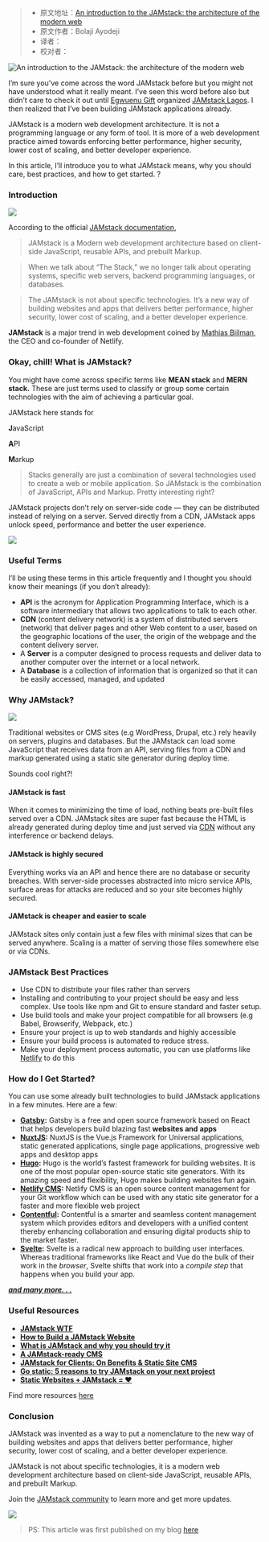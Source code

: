 > -   原文地址：[An introduction to the JAMstack: the architecture of the modern web](https://www.freecodecamp.org/news/an-introduction-to-the-jamstack-the-architecture-of-the-modern-web-c4a0d128d9ca/)
> -   原文作者：Bolaji Ayodeji
> -   译者：
> -   校对者：

![An introduction to the JAMstack: the architecture of the modern web](https://cdn-media-1.freecodecamp.org/images/1*xYSNCnp6eh2ZDpwQtYL6qg.jpeg)

I’m sure you’ve come across the word JAMstack before but you might not have understood what it really meant. I’ve seen this word before also but didn’t care to check it out until [Egwuenu Gift][1] organized [JAMstack Lagos][2]. I then realized that I’ve been building JAMstack applications already.

JAMstack is a modern web development architecture. It is not a programming language or any form of tool. It is more of a web development practice aimed towards enforcing better performance, higher security, lower cost of scaling, and better developer experience.

In this article, I’ll introduce you to what JAMstack means, why you should care, best practices, and how to get started. ?

### Introduction

![](https://cdn-media-1.freecodecamp.org/images/oE3wYE3Ygr1SlH2dTXkM5lXW-DyHPlmMrQww)

According to the official [JAMstack documentation][3],

> JAMstack is a Modern web development architecture based on client-side JavaScript, reusable APIs, and prebuilt Markup.

> When we talk about “The Stack,” we no longer talk about operating systems, specific web servers, backend programming languages, or databases.

> The JAMstack is not about specific technologies. It’s a new way of building websites and apps that delivers better performance, higher security, lower cost of scaling, and a better developer experience.

**JAMstack** is a major trend in web development coined by [Mathias Biilman][4], the CEO and co-founder of Netlify.

### Okay, chill! What is JAMstack?

You might have come across specific terms like **MEAN stack** and **MERN stack.** These are just terms used to classify or group some certain technologies with the aim of achieving a particular goal.

JAMstack here stands for

**J**avaScript

**A**PI

**M**arkup

> Stacks generally are just a combination of several technologies used to create a web or mobile application. So JAMstack is the combination of JavaScript, APIs and Markup. Pretty interesting right?

JAMstack projects don’t rely on server-side code — they can be distributed instead of relying on a server. Served directly from a CDN, JAMstack apps unlock speed, performance and better the user experience.

![](https://cdn-media-1.freecodecamp.org/images/x0eO1iqvIRKPNsEtSkFvRuLu6CbSmo7OhcFH)

### Useful Terms

I’ll be using these terms in this article frequently and I thought you should know their meanings (if you don’t already):

-   **API** is the acronym for Application Programming Interface, which is a software intermediary that allows two applications to talk to each other.
-   **CDN** (content delivery network) is a system of distributed servers (network) that deliver pages and other Web content to a user, based on the geographic locations of the user, the origin of the webpage and the content delivery server.
-   A **Server** is a computer designed to process requests and deliver data to another computer over the internet or a local network.
-   A **Database** is a collection of information that is organized so that it can be easily accessed, managed, and updated

### Why JAMstack?

![](https://cdn-media-1.freecodecamp.org/images/uHGkEXe8lXJsmj6cZNQmIW3bpsEzn0mU9Eun)

Traditional websites or CMS sites (e.g WordPress, Drupal, etc.) rely heavily on servers, plugins and databases. But the JAMstack can load some JavaScript that receives data from an API, serving files from a CDN and markup generated using a static site generator during deploy time.

Sounds cool right?!

#### JAMstack is fast

When it comes to minimizing the time of load, nothing beats pre-built files served over a CDN. JAMstack sites are super fast because the HTML is already generated during deploy time and just served via [CDN][5] without any interference or backend delays.

#### JAMstack is highly secured

Everything works via an API and hence there are no database or security breaches. With server-side processes abstracted into micro service APIs, surface areas for attacks are reduced and so your site becomes highly secured.

#### JAMstack is cheaper and easier to scale

JAMstack sites only contain just a few files with minimal sizes that can be served anywhere. Scaling is a matter of serving those files somewhere else or via CDNs.

### JAMstack Best Practices

-   Use CDN to distribute your files rather than servers
-   Installing and contributing to your project should be easy and less complex. Use tools like npm and Git to ensure standard and faster setup.
-   Use build tools and make your project compatible for all browsers (e.g Babel, Browserify, Webpack, etc.)
-   Ensure your project is up to web standards and highly accessible
-   Ensure your build process is automated to reduce stress.
-   Make your deployment process automatic, you can use platforms like [Netlify][6] to do this

### How do I Get Started?

You can use some already built technologies to build JAMstack applications in a few minutes. Here are a few:

-   [**Gatsby**][7]**:** Gatsby is a free and open source framework based on React that helps developers build blazing fast **websites and** **apps**
-   [**NuxtJS**][8]**:** NuxtJS is the Vue.js Framework for Universal applications, static generated applications, single page applications, progressive web apps and desktop apps
-   [**Hugo**][9]**:** Hugo is the world’s fastest framework for building websites. It is one of the most popular open-source static site generators. With its amazing speed and flexibility, Hugo makes building websites fun again.
-   [**Netlify CMS**][10]**:** Netlify CMS is an open source content management for your Git workflow which can be used with any static site generator for a faster and more flexible web project
-   [**Contentful**][11]**:** Contentful is a smarter and seamless content management system which provides editors and developers with a unified content thereby enhancing collaboration and ensuring digital products ship to the market faster.
-   [**Svelte**][12]**:** Svelte is a radical new approach to building user interfaces. Whereas traditional frameworks like React and Vue do the bulk of their work in the _browser_, Svelte shifts that work into a _compile step_ that happens when you build your app.

[**_and many more. . ._**][13]

### Useful Resources

-   [**JAMstack WTF**][14]
-   [**How to Build a JAMstack Website**][15]
-   [**What is JAMstack and why you should try it**][16]
-   [**A JAMstack-ready CMS**][17]
-   [**JAMstack for Clients: On Benefits & Static Site CMS**][18]
-   [**Go static: 5 reasons to try JAMstack on your next project**][19]
-   [**Static Websites + JAMstack = ❤**][20]

Find more resources [here][21]

### Conclusion

JAMstack was invented as a way to put a nomenclature to the new way of building websites and apps that delivers better performance, higher security, lower cost of scaling, and a better developer experience.

JAMstack is not about specific technologies, it is a modern web development architecture based on client-side JavaScript, reusable APIs, and prebuilt Markup.

Join the [JAMstack community][22] to learn more and get more updates.

![](https://cdn-media-1.freecodecamp.org/images/BoR0w2G9fjZDSJDFTlZoGE4gK810ODcs8vz3)

> PS: This article was first published on my blog [here][23]

[1]: https://www.freecodecamp.org/news/an-introduction-to-the-jamstack-the-architecture-of-the-modern-web-c4a0d128d9ca/undefined
[2]: https://twitter.com/jamstacklagos
[3]: https://jamstack.org/
[4]: https://twitter.com/biilmann
[5]: https://flaviocopes.com/cdn/
[6]: https://netlify.com/
[7]: https://www.gatsbyjs.org/
[8]: https://nuxtjs.org/
[9]: http://gohugo.io/
[10]: https://www.netlifycms.org/
[11]: https://www.contentful.com/
[12]: https://svelte.dev/
[13]: https://www.staticgen.com/
[14]: https://jamstack.wtf/
[15]: https://cosmicjs.com/blog/how-to-build-a-jamstack-website
[16]: https://www.giftegwuenu.com/what-is-ja-mstack-and-why-you-should-try-it
[17]: https://www.contentful.com/r/knowledgebase/jamstack-cms/
[18]: https://snipcart.com/blog/jamstack-clients-static-site-cms
[19]: https://builtvisible.com/go-static-try-jamstack/
[20]: https://julian.is/article/static-websites-and-jamstack/
[21]: https://jamstack.org/resources/
[22]: https://jamstack.org/community/
[23]: https://www.bolajiayodeji.com/introducing-jamstack-the-modern-web-architecture/
